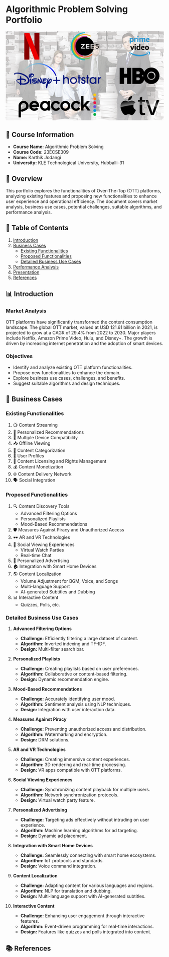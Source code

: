 # Algorithmic Problem Solving Portfolio

![Header Image](header.png)

## 📘 Course Information

- **Course Name:** Algorithmic Problem Solving
- **Course Code:** 23ECSE309
- **Name:** Karthik Jodangi
- **University:** KLE Technological University, Hubballi-31

## 📝 Overview

This portfolio explores the functionalities of Over-The-Top (OTT) platforms, analyzing existing features and proposing new functionalities to enhance user experience and operational efficiency. The document covers market analysis, business use cases, potential challenges, suitable algorithms, and performance analysis.

## 📑 Table of Contents

1. [Introduction](#introduction)
2. [Business Cases](#business-cases)
   - [Existing Functionalities](#existing-functionalities)
   - [Proposed Functionalities](#proposed-functionalities)
   - [Detailed Business Use Cases](#detailed-business-use-cases)
3. [Performance Analysis](#performance-analysis)
4. [Presentation](#presentation)
5. [References](#references)

## 📊 Introduction

### Market Analysis

OTT platforms have significantly transformed the content consumption landscape. The global OTT market, valued at USD 121.61 billion in 2021, is projected to grow at a CAGR of 29.4% from 2022 to 2030. Major players include Netflix, Amazon Prime Video, Hulu, and Disney+. The growth is driven by increasing internet penetration and the adoption of smart devices.

### Objectives

- Identify and analyze existing OTT platform functionalities.
- Propose new functionalities to enhance the domain.
- Explore business use cases, challenges, and benefits.
- Suggest suitable algorithms and design techniques.

## 💼 Business Cases

### Existing Functionalities

1. 📺 Content Streaming
2. 🔄 Personalized Recommendations
3. 📱 Multiple Device Compatibility
4. 📥 Offline Viewing
5. 📂 Content Categorization
6. 👤 User Profiles
7. 📜 Content Licensing and Rights Management
8. 💰 Content Monetization
9. 🌐 Content Delivery Network
10. 🗣 Social Integration

### Proposed Functionalities

1. 🔍 Content Discovery Tools
   - Advanced Filtering Options
   - Personalized Playlists
   - Mood-Based Recommendations
2. 🛡 Measures Against Piracy and Unauthorized Access
3. 🕶 AR and VR Technologies
4. 👥 Social Viewing Experiences
   - Virtual Watch Parties
   - Real-time Chat
5. 🎯 Personalized Advertising
6. 🏠 Integration with Smart Home Devices
7. 🌎 Content Localization
   - Volume Adjustment for BGM, Voice, and Songs
   - Multi-language Support
   - AI-generated Subtitles and Dubbing
8. 📊 Interactive Content
   - Quizzes, Polls, etc.

### Detailed Business Use Cases

1. **Advanced Filtering Options**
   - **Challenge:** Efficiently filtering a large dataset of content.
   - **Algorithm:** Inverted indexing and TF-IDF.
   - **Design:** Multi-filter search bar.

2. **Personalized Playlists**
   - **Challenge:** Creating playlists based on user preferences.
   - **Algorithm:** Collaborative or content-based filtering.
   - **Design:** Dynamic recommendation engine.

3. **Mood-Based Recommendations**
   - **Challenge:** Accurately identifying user mood.
   - **Algorithm:** Sentiment analysis using NLP techniques.
   - **Design:** Integration with user interaction data.

4. **Measures Against Piracy**
   - **Challenge:** Preventing unauthorized access and distribution.
   - **Algorithm:** Watermarking and encryption.
   - **Design:** DRM solutions.

5. **AR and VR Technologies**
   - **Challenge:** Creating immersive content experiences.
   - **Algorithm:** 3D rendering and real-time processing.
   - **Design:** VR apps compatible with OTT platforms.

6. **Social Viewing Experiences**
   - **Challenge:** Synchronizing content playback for multiple users.
   - **Algorithm:** Network synchronization protocols.
   - **Design:** Virtual watch party feature.

7. **Personalized Advertising**
   - **Challenge:** Targeting ads effectively without intruding on user experience.
   - **Algorithm:** Machine learning algorithms for ad targeting.
   - **Design:** Dynamic ad placement.

8. **Integration with Smart Home Devices**
   - **Challenge:** Seamlessly connecting with smart home ecosystems.
   - **Algorithm:** IoT protocols and standards.
   - **Design:** Voice command integration.

9. **Content Localization**
   - **Challenge:** Adapting content for various languages and regions.
   - **Algorithm:** NLP for translation and dubbing.
   - **Design:** Multi-language support with AI-generated subtitles.

10. **Interactive Content**
    - **Challenge:** Enhancing user engagement through interactive features.
    - **Algorithm:** Event-driven programming for real-time interactions.
    - **Design:** Features like quizzes and polls integrated into content.

## 📚 References

